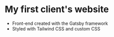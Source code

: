 # My first client's website

- Front-end created with the Gatsby framework
- Styled with Tailwind CSS and custom CSS